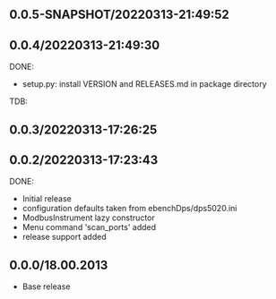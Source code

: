 ## 0.0.5-SNAPSHOT/20220313-21:49:52
## 0.0.4/20220313-21:49:30

DONE:
- setup.py: install VERSION and RELEASES.md in package directory


TDB:

## 0.0.3/20220313-17:26:25
## 0.0.2/20220313-17:23:43

DONE:
- Initial release
- configuration defaults taken from ebenchDps/dps5020.ini
- ModbusInstrument lazy constructor
- Menu command 'scan_ports' added
- release support added



## 0.0.0/18.00.2013

* Base release

